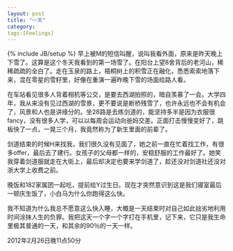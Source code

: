 ```yaml
---
layout: post
title: "一天"
category: 
tags:[Feelings] 
---
```

{% include JB/setup %}
 早上被M的短信叫醒，说叫我看外面，原来是昨天晚上下雪了。这算是这个冬天我看到的第一场雪了。在阳台上望8舍背后的老河山，稀稀疏疏的全白了。走在玉泉的路上，梧桐树上的积雪正在融化，悉悉索索地落下来，混在零星的雪籽里，好像在重演一遍昨晚下雪的场面给路人看。

在车站看见很多人背着相机等公交，是要去西湖拍照的，暗自羡慕了一会。大学四年，我从来没有见过西湖的雪景，更不要说是断桥残雪了，也许永远也不会有机会了，风景和人也是讲缘分的。坐28路是去练剑道的，能坚持多半是因为衣服很fancy，没有很多人学，可以以每周会运动向爸妈交差。正面打击慢慢变好了，跳板快了一点，一晃三个月，我竟然称为了新生里面的前辈了。

剑道结束的时候H来找我，我们很久没有见面了，她之前一直在忙着找工作，有很多offer，最后去了建行。女孩子的父母都一样的，安稳舒服的工作最好了。她笑我穿着剑道服就走在大街上，最后却决定也要来学剑道了，趁还没对剑道社还没对浙大学上收费之前。

晚饭和182家属团一起吃，提前给Y过生日。现在才突然意识到这是我们寝室最后一顿庆生饭了，小白马为什么你跑得这么快。

我不知道为什么我总不愿意这么快入睡，大概是一天结束时对自己如此拙劣地利用时间涂抹人生的负罪。我把这天一个字一个字打在手机里，记下来，它只是我生命里极其普通的一天，和其余的90％的一天一样。

2012年2月26日晚11点50分
